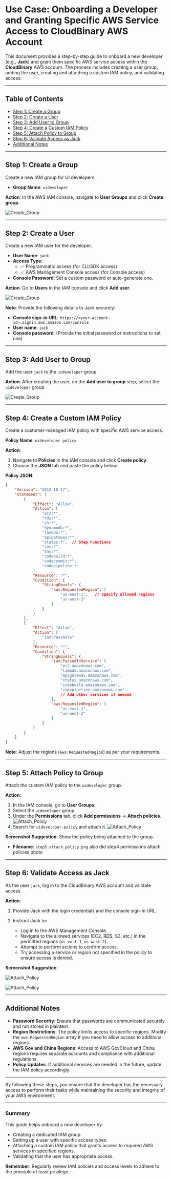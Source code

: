 # Use Case: Onboarding a Developer and Granting Specific AWS Service Access to CloudBinary AWS Account

This document provides a step-by-step guide to onboard a new developer (e.g., **Jack**) and grant them specific AWS service access within the **CloudBinary** AWS account. The process includes creating a user group, adding the user, creating and attaching a custom IAM policy, and validating access.

---

## Table of Contents

- [Step 1: Create a Group](#step-1-create-a-group)
- [Step 2: Create a User](#step-2-create-a-user)
- [Step 3: Add User to Group](#step-3-add-user-to-group)
- [Step 4: Create a Custom IAM Policy](#step-4-create-a-custom-iam-policy)
- [Step 5: Attach Policy to Group](#step-5-attach-policy-to-group)
- [Step 6: Validate Access as Jack](#step-6-validate-access-as-jack)
- [Additional Notes](#additional-notes)

---

## Step 1: Create a Group

Create a new IAM group for UI developers.

- **Group Name**: `uideveloper`

**Action**: In the AWS IAM console, navigate to **User Groups** and click **Create group**.

![Create_Group](images/step1_create_group.png)

---

## Step 2: Create a User

Create a new IAM user for the developer.

- **User Name**: `jack`
- **Access Type**:
  - ✅ Programmatic access (for CLI/SDK access)
  - ✅ AWS Management Console access (for Console access)
- **Console Password**: Set a custom password or auto-generate one.

**Action**: Go to **Users** in the IAM console and click **Add user**.

![Create_Group](images/step2_create_user.png)

**Note**: Provide the following details to Jack securely:

- **Console sign-in URL**: `https://<your-account-id>.signin.aws.amazon.com/console`
- **User name**: `jack`
- **Console password**: (Provide the initial password or instructions to set one)

---

## Step 3: Add User to Group

Add the user `jack` to the `uideveloper` group.

**Action**: After creating the user, on the **Add user to group** step, select the `uideveloper` group.

![Create_Group](images/step3_add_user_to_group.png)

---

## Step 4: Create a Custom IAM Policy

Create a customer-managed IAM policy with specific AWS service access.

**Policy Name**: `uideveloper-policy`

**Action**:

1. Navigate to **Policies** in the IAM console and click **Create policy**.
2. Choose the **JSON** tab and paste the policy below.

**Policy JSON**:

```json
{
    "Version": "2012-10-17",
    "Statement": [
        {
            "Effect": "Allow",
            "Action": [
                "ec2:*",
                "rds:*",
                "s3:*",
                "dynamodb:*",
                "lambda:*",
                "apigateway:*",
                "states:*",  // Step Functions
                "ses:*",
                "sns:*",
                "codebuild:*",
                "codecommit:*",
                "codepipeline:*"
            ],
            "Resource": "*",
            "Condition": {
                "StringEquals": {
                    "aws:RequestedRegion": [
                        "us-east-1",   // Specify allowed regions
                        "us-west-2"
                    ]
                }
            }
        },
        {
            "Effect": "Allow",
            "Action": [
                "iam:PassRole"
            ],
            "Resource": "*",
            "Condition": {
                "StringEquals": {
                    "iam:PassedToService": [
                        "ec2.amazonaws.com",
                        "lambda.amazonaws.com",
                        "apigateway.amazonaws.com",
                        "states.amazonaws.com",
                        "codebuild.amazonaws.com",
                        "codepipeline.amazonaws.com"
                        // Add other services if needed
                    ],
                    "aws:RequestedRegion": [
                        "us-east-1",
                        "us-west-2"
                    ]
                }
            }
        }
    ]
}
```

**Note**: Adjust the regions (`aws:RequestedRegion`) as per your requirements.

---

## Step 5: Attach Policy to Group

Attach the custom IAM policy to the `uideveloper` group.

**Action**:

1. In the IAM console, go to **User Groups**.
2. Select the `uideveloper` group.
3. Under the **Permissions** tab, click **Add permissions** -> **Attach policies**.
![Attach_Policy](images/step4_attach_policy.png)
4. Search for `uideveloper-policy` and attach it.
![Attach_Policy](images/step5_attach_policy.png)

**Screenshot Suggestion**: Show the policy being attached to the group.
- **Filename**: `step5_attach_policy.png` also did step4 permissions attach policies photo

---

## Step 6: Validate Access as Jack

As the user `jack`, log in to the CloudBinary AWS account and validate access.

**Action**:

1. Provide Jack with the login credentials and the console sign-in URL.
2. Instruct Jack to:

   - Log in to the AWS Management Console.
   - Navigate to the allowed services (EC2, RDS, S3, etc.) in the permitted regions (`us-east-1`, `us-west-2`).
   - Attempt to perform actions to confirm access.
   - Try accessing a service or region not specified in the policy to ensure access is denied.

**Screenshot Suggestion**:

![Attach_Policy](images/step6_validate_access.png)

![Attach_Policy](images/step6_access_denied.png)

---

## Additional Notes

- **Password Security**: Ensure that passwords are communicated securely and not stored in plaintext.
- **Region Restrictions**: The policy limits access to specific regions. Modify the `aws:RequestedRegion` array if you need to allow access to additional regions.
- **AWS Gov and China Regions**: Access to AWS GovCloud and China regions requires separate accounts and compliance with additional regulations.
- **Policy Updates**: If additional services are needed in the future, update the IAM policy accordingly.

---

By following these steps, you ensure that the developer has the necessary access to perform their tasks while maintaining the security and integrity of your AWS environment.

---

### Summary

This guide helps onboard a new developer by:

- Creating a dedicated IAM group.
- Setting up a user with specific access types.
- Attaching a custom IAM policy that grants access to required AWS services in specified regions.
- Validating that the user has appropriate access.

**Remember**: Regularly review IAM policies and access levels to adhere to the principle of least privilege.

